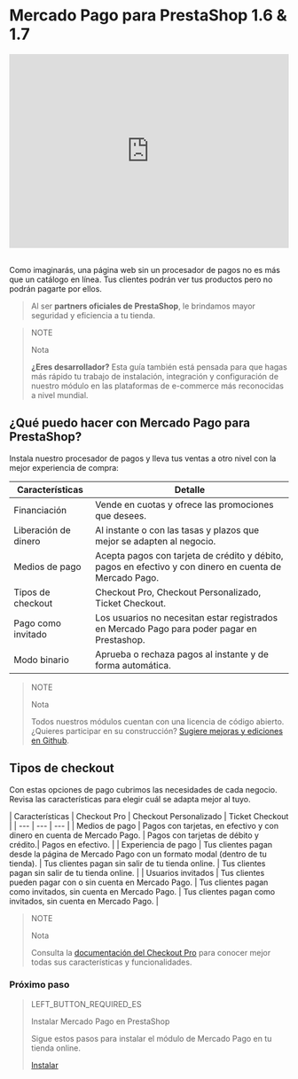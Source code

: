 # Mercado Pago para PrestaShop 1.6 & 1.7


<center>
  <iframe width="100%" height="350" src="https://www.youtube.com/embed/-0QDOCWY_dE" frameborder="0" allow="encrypted-media; picture-in-picture"></iframe>
</center>
<br>

Como imaginarás, una página web sin un procesador de pagos no es más que un catálogo en línea. Tus clientes podrán ver tus productos pero no podrán pagarte por ellos.

> Al ser **partners oficiales de PrestaShop**, le brindamos mayor seguridad y eficiencia a tu tienda.

<span></span>

> NOTE
>
> Nota
>
> **¿Eres desarrollador?** Esta guía también está pensada para que hagas más rápido tu trabajo de instalación, integración y configuración de nuestro módulo en las plataformas de e-commerce más reconocidas a nivel mundial. 

## ¿Qué puedo hacer con Mercado Pago para PrestaShop?

Instala nuestro procesador de pagos y lleva tus ventas a otro nivel con la mejor experiencia de compra:

| Características | Detalle |
| --- | --- |
| Financiación | Vende en cuotas y ofrece las promociones que desees. |
| Liberación de dinero | Al instante o con las tasas y plazos que mejor se adapten al negocio. |
| Medios de pago | Acepta pagos con tarjeta de crédito y débito, pagos en efectivo y con dinero en cuenta de Mercado Pago. |
| Tipos de checkout | Checkout Pro, Checkout Personalizado, Ticket Checkout. |
| Pago como invitado | Los usuarios no necesitan estar registrados en Mercado Pago para poder pagar en Prestashop. |
| Modo binario | Aprueba o rechaza pagos al instante y de forma automática. |

> NOTE
>
> Nota
>
> Todos nuestros módulos cuentan con una licencia de código abierto. ¿Quieres participar en su construcción? [Sugiere mejoras y ediciones en Github](https://github.com/mercadopago/cart-prestashop-7).

## Tipos de checkout

Con estas opciones de pago cubrimos las necesidades de cada negocio. Revisa las características para elegir cuál se adapta mejor al tuyo. 

| Características | Checkout Pro | Checkout Personalizado | Ticket Checkout |
| --- | --- | --- |
| Medios de pago | Pagos con tarjetas, en efectivo y con dinero en cuenta de Mercado Pago. | Pagos con tarjetas de débito y crédito.| Pagos en efectivo. |
| Experiencia de pago | Tus clientes pagan desde la página de Mercado Pago con un formato modal (dentro de tu tienda). | Tus clientes pagan sin salir de tu tienda online. | Tus clientes pagan sin salir de tu tienda online. |
| Usuarios invitados | Tus clientes pueden pagar con o sin cuenta en Mercado Pago. | Tus clientes pagan como invitados, sin cuenta en Mercado Pago. | Tus clientes pagan como invitados, sin cuenta en Mercado Pago. |

> NOTE
>
> Nota
>
> Consulta la [documentación del Checkout Pro](https://www.mercadopago.com.ar/developers/es/guides/online-payments/checkout-pro/introduction/) para conocer mejor todas sus características y funcionalidades.

### Próximo paso

> LEFT_BUTTON_REQUIRED_ES
>
> Instalar Mercado Pago en PrestaShop
>
> Sigue estos pasos para instalar el módulo de Mercado Pago en tu tienda online.
>
> 
> [Instalar](https://www.mercadopago.com.ar/developers/es/guides/plugins/prestashop/instalation/)